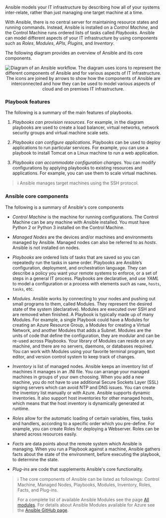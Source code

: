 Ansible models your IT infrastructure by describing how all of your systems inter-relate, rather than just managing one target machine at a time.

With Ansible, there is no central server for maintaining resource states and running commands. Instead, Ansible is installed on a *Control Machine*, and the Control Machine runs ordered lists of tasks called *Playbooks*. Ansible can model different aspects of your IT infrastructure by using components such as *Roles*, *Modules*, *APIs*, *Plugins*, and *Inventory*.

The following diagram provides an overview of Ansible and its core components.

<p style="text-align:center;"><img src="../Linked_Image_Files/ansibleworkflow.png" alt="Diagram of an Ansible workflow. The diagram uses icons to represent the different components of Ansible and for various aspects of IT infrastructure. The icons are joined by arrows to show how the components of Ansible are interconnected and how they can be used to model various aspects of cloud and on premises IT infrastructure."></p>

### Playbook features

The following is a summary of the main features of playbooks.

1. *Playbooks can provision resources*. For example, in the diagram playbooks are used to create a load balancer, virtual networks, network security groups and virtual machine scale sets.

2. *Playbooks can configure applications*. Playbooks can be used to deploy applications to run particular services. For example, you can use a playbook to install Tomcat on a Linux machine to run a web application.

3. *Playbooks can accommodate configuration changes*. You can modify configurations by applying playbooks to existing resources and applications. For example, you can use them to scale virtual machines.

>:information_source: Ansible manages target machines using the SSH protocol.

### Ansible core components

The following is a summary of Ansible's core components

- *Control Machine* is the machine for running configurations. The Control Machine can be any machine with Ansible installed.  You must have Python 2 or Python 3 installed on the Control Machine.

- *Managed Nodes* are the devices and/or machines and environments managed by Ansible. Managed nodes can also be referred to as *hosts*. Ansible is not installed on nodes.

- *Playbooks* are ordered lists of tasks that are saved so you can repeatedly run the tasks in same order. Playbooks are Ansible’s configuration, deployment, and orchestration language. They can describe a policy you want your remote systems to enforce, or a set of steps in a general IT process. Playbooks are declarative, and use *YAML* to model a configuration or a process with elements such as `name`, `hosts`, `tasks`, etc.

- *Modules*. Ansible works by connecting to your nodes and pushing out small programs to them, called Modules. They represent the desired state of the system (declarative). Modules are executed over SSH and are removed when finished. A Playbook is typically made up of many Modules. For example, a single Playbook could have a Modules for creating an Azure Resource Group, a Modules for creating a Virtual Network, and another Modules that adds a Subnet. Modules are the units of code that define the configuration, they are modular and can be re-used across Playbooks. Your library of Modules can reside on any machine, and there are no servers, daemons, or databases required. You can work with Modules using your favorite terminal program, text editor, and version control system to keep track of changes.

- *Inventory* is list of managed nodes. Ansible keeps an inventory list of machines it manages in an .INI file. You can arrange your managed machines in groups of your own choosing. When you add a new machine, you do not have to use additional Secure Sockets Layer (SSL) signing servers which can avoid NTP and DNS issues. You can create the inventory list manually or with Azure. Ansible supports dynamic inventories. It also support host inventories for other managed hosts, which means that the host inventory is dynamically generated at runtime.

- *Roles* allow for the automatic loading of certain variables, files, tasks and handlers, according to a specific order which you pre-define. For example, you can create Roles for deploying a Webserver. Roles can be shared across resources easily.

- *Facts* are data points about the remote system which Ansible is managing. When you run a Playbook against a machine, Ansible gathers facts about the state of the environment, before executing the playbook, to determine the state.

- *Plug-ins* are code that supplements Ansible's core functionality.

> :information_source: The core components of Ansible can be listed as followings: Control Machine, Managed Nodes, Playbooks, Modules, Inventory, Roles, Facts, and Plug-ins.
>
> For a complete list of available Ansible Modules see the page [All modules](https://docs.ansible.com/ansible/latest/modules/list_of_all_modules.html). For details about Ansible Modules available for Azure see the [Ansible GitHub page](https://github.com/ansible/ansible/tree/devel/lib/ansible/modules/cloud/azure).

